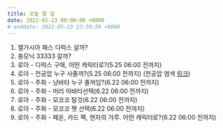 ```yaml
---
title: 오늘 할 일
date: 2022-05-23 00:00:00 +0800
# enddate: 2022-05-23 23:59:59 +0800
---
```


1. 엘가시아 패스 디럭스 살까?
2. 충모닉 33333 갈까?
13. 로아 - 디럭스 구매, 어떤 캐릭터로?(5.25 06:00 전까지)
14. 로아 - 천공압 누구 사줄까?(5.25 06:00 전까지) (천공압 염색 [링크](https://www.youtube.com/watch?v=pAF5ANaUUf8))
15. 로아 - 주화 - 냥바타 누구 줄꺼임?(6.22 06:00 전까지)
16. 로아 - 주화 - 머리 아바타선택(6.22 06:00 전까지)
17. 로아 - 주화 - 모코코 탈것(6.22 06:00 전까지)
18. 로아 - 주화 - 모코코 펫 선택(6.22 06:00 전까지)
19. 로아 - 주화 - 페온, 카드 팩, 현자의 가루. 어떤 캐릭터로?(6.22 06:00 전까지)

